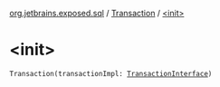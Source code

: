 [org.jetbrains.exposed.sql](../index.md) / [Transaction](index.md) / [&lt;init&gt;](.)

# &lt;init&gt;

`Transaction(transactionImpl: `[`TransactionInterface`](../../org.jetbrains.exposed.sql.transactions/-transaction-interface/index.md)`)`